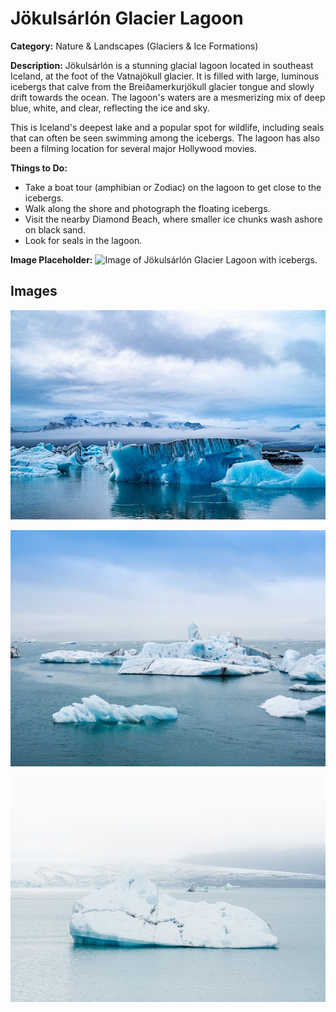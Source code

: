 # Jökulsárlón Glacier Lagoon

**Category:** Nature & Landscapes (Glaciers & Ice Formations)

**Description:**
Jökulsárlón is a stunning glacial lagoon located in southeast Iceland, at the foot of the Vatnajökull glacier. It is filled with large, luminous icebergs that calve from the Breiðamerkurjökull glacier tongue and slowly drift towards the ocean. The lagoon's waters are a mesmerizing mix of deep blue, white, and clear, reflecting the ice and sky.

This is Iceland's deepest lake and a popular spot for wildlife, including seals that can often be seen swimming among the icebergs. The lagoon has also been a filming location for several major Hollywood movies.

**Things to Do:**
*   Take a boat tour (amphibian or Zodiac) on the lagoon to get close to the icebergs.
*   Walk along the shore and photograph the floating icebergs.
*   Visit the nearby Diamond Beach, where smaller ice chunks wash ashore on black sand.
*   Look for seals in the lagoon.

**Image Placeholder:**
![Image of Jökulsárlón Glacier Lagoon with icebergs.](placeholder_jokulsarlon.jpg)

## Images

![Jokulsarlon Glacier Lagoon - Image 1](../attraction_images/jokulsarlon_glacier_lagoon/jokulsarlon_glacier_lagoon_pexels_9c8d2e82.jpg)

![Jokulsarlon Glacier Lagoon - Image 2](../attraction_images/jokulsarlon_glacier_lagoon/jokulsarlon_glacier_lagoon_pexels_a137ab09.jpg)

![Jokulsarlon Glacier Lagoon - Image 3](../attraction_images/jokulsarlon_glacier_lagoon/jokulsarlon_glacier_lagoon_pexels_ae61f09a.jpg)